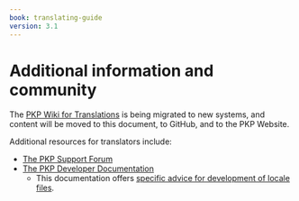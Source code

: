 ```yaml
---
book: translating-guide
version: 3.1
---
```

# Additional information and community

The [PKP Wiki for Translations](3-1-wiki) is being migrated to new systems, and content will be moved to this document, to GitHub, and to the PKP Website.

Additional resources for translators include:
* [The PKP Support Forum](https://forum.pkp.sfu.ca/)
* [The PKP Developer Documentation](https://docs.pkp.sfu.ca/dev/)
  * This documentation offers [specific advice for development of locale files](3-3-coders).
